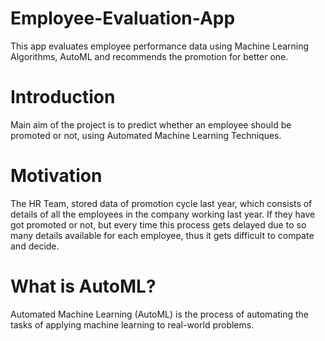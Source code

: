 # Employee-Evaluation-App
This app evaluates employee performance data using Machine Learning Algorithms, AutoML and recommends the promotion for better one. 

# Introduction
Main aim of the project is to predict whether an employee should be promoted or not, using Automated Machine Learning Techniques.

# Motivation
The HR Team, stored data of promotion cycle last year, which consists of details of all the employees in the company working last year.
If they have got promoted or not, but every time this process gets delayed due to so many details available for each employee, thus it gets
difficult to compate and decide.

# What is AutoML?
Automated Machine Learning (AutoML) is the process of automating the tasks of applying machine learning to real-world problems.
